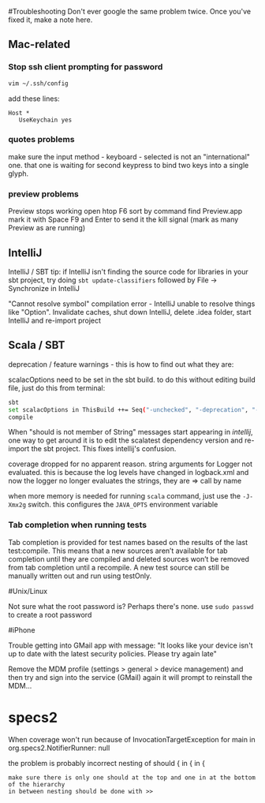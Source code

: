 #Troubleshooting
Don't ever google the same problem twice. Once you've fixed it, make a note here.

## Mac-related
### Stop ssh client prompting for password
```bash
vim ~/.ssh/config
```
add these lines:
```
Host *
   UseKeychain yes
```

### quotes problems
make sure the input method - keyboard - selected is not an "international" one. that one is waiting for second keypress to bind two keys into a single glyph.

### preview problems

Preview stops working
open htop
F6 sort by command
find Preview.app
mark it with Space
F9 and Enter to send it the kill signal (mark as many Preview as are running)

## IntelliJ

IntelliJ / SBT tip: if IntelliJ isn't finding the source code for libraries in your sbt project, try doing `sbt update-classifiers` followed by File -> Synchronize in IntelliJ

"Cannot resolve symbol" compilation error - IntelliJ unable to resolve things like "Option".
Invalidate caches, shut down IntelliJ, delete .idea folder, start IntelliJ and re-import project

## Scala / SBT
deprecation / feature warnings - this is how to find out what they are:

scalacOptions need to be set in the sbt build. to do this without editing build file, just do this from terminal:

```bash
sbt
set scalacOptions in ThisBuild ++= Seq("-unchecked", "-deprecation", "-feature")
compile
```

When "should is not member of String" messages start appearing in _intellij_, one way to get around it is to edit the scalatest dependency version and re-import the sbt project. This fixes intellij's confusion.


coverage dropped for no apparent reason. string arguments for Logger not evaluated. this is because the log levels have changed in logback.xml and now the logger no longer evaluates the strings, they are => call by name


when more memory is needed for running `scala` command, just use the `-J-Xmx2g` switch.
this configures the `JAVA_OPTS` environment variable

### Tab completion when running tests

Tab completion is provided for test names based on the results of the last test:compile. This means that a new sources aren’t available for tab completion until they are compiled and deleted sources won’t be removed from tab completion until a recompile. A new test source can still be manually written out and run using testOnly.

#Unix/Linux

Not sure what the root password is? Perhaps there's none. use `sudo passwd` to create a root password


#iPhone

Trouble getting into GMail app with message: "It looks like your device isn't up to date with the latest security policies. Please try again late"

Remove the MDM profile (settings > general > device management) and then try and sign into the service (GMail) again it will prompt to reinstall the MDM...




# specs2
  When coverage won't run because of
  InvocationTargetException for main in org.specs2.NotifierRunner: null

  the problem is probably incorrect nesting of should { in { in {

    make sure there is only one should at the top and one in at the bottom of the hierarchy
    in between nesting should be done with >>



